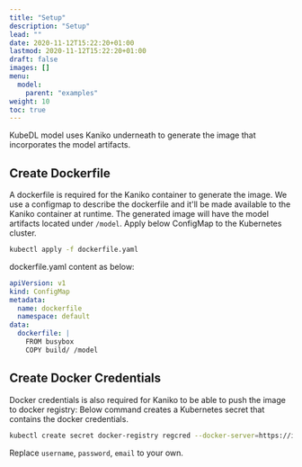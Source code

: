 ```yaml
---
title: "Setup"
description: "Setup"
lead: ""
date: 2020-11-12T15:22:20+01:00
lastmod: 2020-11-12T15:22:20+01:00
draft: false
images: []
menu:
  model:
    parent: "examples"
weight: 10
toc: true
---
```

KubeDL model uses Kaniko underneath to generate the image that incorporates the model artifacts.

## Create Dockerfile

A dockerfile is required for the Kaniko container to generate the image. We use a configmap to describe the dockerfile
and it'll be made available to the Kaniko container at runtime. The generated image will have the model artifacts located under `/model`.
Apply below ConfigMap to the Kubernetes cluster.

```bash
kubectl apply -f dockerfile.yaml
```

dockerfile.yaml content as below:

```YAML
apiVersion: v1
kind: ConfigMap
metadata:
  name: dockerfile
  namespace: default
data:
  dockerfile: |
    FROM busybox
    COPY build/ /model
```

## Create Docker Credentials

Docker credentials is also required for Kaniko to be able to push the image to docker registry:
Below command creates a Kubernetes secret that contains the docker credentials.

```bash
kubectl create secret docker-registry regcred --docker-server=https://index.docker.io/v1/ --docker-username=<username> --docker-password=<password> --docker-email=<email>
```

Replace `username`, `password`, `email` to your own.
